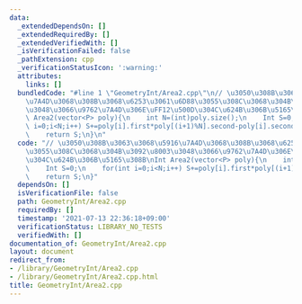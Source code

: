 ```yaml
---
data:
  _extendedDependsOn: []
  _extendedRequiredBy: []
  _extendedVerifiedWith: []
  _isVerificationFailed: false
  _pathExtension: cpp
  _verificationStatusIcon: ':warning:'
  attributes:
    links: []
  bundledCode: "#line 1 \"GeometryInt/Area2.cpp\"\n// \u3050\u308B\u3063\u3068\u5916\
    \u7A4D\u3068\u308B\u3068\u6253\u3061\u6D88\u3055\u308C\u3068\u304B\u3092\u8003\
    \u3048\u3066\u9762\u7A4D\u306E\uFF12\u500D\u304C\u624B\u306B\u5165\u308B\nInt\
    \ Area2(vector<P> poly){\n    int N=(int)poly.size();\n    Int S=0;\n    for(int\
    \ i=0;i<N;i++) S+=poly[i].first*poly[(i+1)%N].second-poly[i].second*poly[(i+1)%N].first;\n\
    \    return S;\n}\n"
  code: "// \u3050\u308B\u3063\u3068\u5916\u7A4D\u3068\u308B\u3068\u6253\u3061\u6D88\
    \u3055\u308C\u3068\u304B\u3092\u8003\u3048\u3066\u9762\u7A4D\u306E\uFF12\u500D\
    \u304C\u624B\u306B\u5165\u308B\nInt Area2(vector<P> poly){\n    int N=(int)poly.size();\n\
    \    Int S=0;\n    for(int i=0;i<N;i++) S+=poly[i].first*poly[(i+1)%N].second-poly[i].second*poly[(i+1)%N].first;\n\
    \    return S;\n}"
  dependsOn: []
  isVerificationFile: false
  path: GeometryInt/Area2.cpp
  requiredBy: []
  timestamp: '2021-07-13 22:36:18+09:00'
  verificationStatus: LIBRARY_NO_TESTS
  verifiedWith: []
documentation_of: GeometryInt/Area2.cpp
layout: document
redirect_from:
- /library/GeometryInt/Area2.cpp
- /library/GeometryInt/Area2.cpp.html
title: GeometryInt/Area2.cpp
---
```

